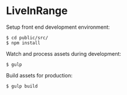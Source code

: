 # LiveInRange

Setup front end development environment:
```
$ cd public/src/
$ npm install
```

Watch and process assets during development:
```
$ gulp
```

Build assets for production:
```
$ gulp build
```
